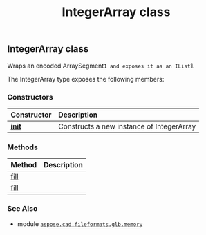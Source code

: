 ﻿---
title: IntegerArray class
second_title: Aspose.CAD for Python via .NET API References
description: 
type: docs
weight: 20
url: /python-net/aspose.cad.fileformats.glb.memory/integerarray/
is_root: false
---

## IntegerArray class

Wraps an encoded ArraySegment`1 and exposes it as an IList`1.



The IntegerArray type exposes the following members:

### Constructors
| Constructor | Description |
| :- | :- |
| [__init__](/cad/python-net/aspose.cad.fileformats.glb.memory/integerarray/__init__/#) | Constructs a new instance of IntegerArray |


### Methods
| Method | Description |
| :- | :- |
| [fill](/cad/python-net/aspose.cad.fileformats.glb.memory/integerarray/fill/#list-int) |  |
| [fill](/cad/python-net/aspose.cad.fileformats.glb.memory/integerarray/fill/#list-int) |  |



### See Also
* module [`aspose.cad.fileformats.glb.memory`](..)
